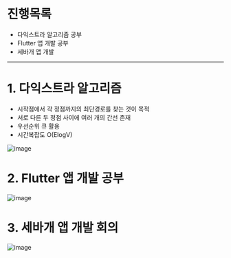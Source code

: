 # 진행목록
- 다익스트라 알고리즘 공부
- Flutter 앱 개발 공부
- 세바개 앱 개발

---

# 1. 다익스트라 알고리즘

- 시작점에서 각 정점까지의 최단경로를 찾는 것이 목적
- 서로 다른 두 정점 사이에 여러 개의 간선 존재
- 우선순위 큐 활용
- 시간복잡도 O(ElogV)

![image](https://github.com/BBack-BBoo-Team/Problem_Solving/assets/79829085/30d81da4-3141-4744-be74-f30dc85a45e0)

# 2. Flutter 앱 개발 공부
![image](https://github.com/BBack-BBoo-Team/Problem_Solving/assets/79829085/0429ed8d-7f73-4127-9777-d6cc39dd051b)

# 3. 세바개 앱 개발 회의
![image](https://github.com/BBack-BBoo-Team/Problem_Solving/assets/79829085/a8e48751-6478-4cda-a06f-fef7b4b427b8)
